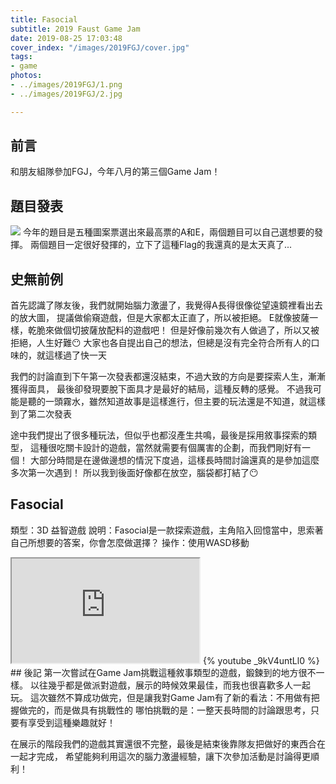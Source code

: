 ```yaml
---
title: Fasocial
subtitle: 2019 Faust Game Jam
date: 2019-08-25 17:03:48
cover_index: "/images/2019FGJ/cover.jpg"
tags:
- game
photos:
- ../images/2019FGJ/1.png
- ../images/2019FGJ/2.jpg

---
```


## 前言
和朋友組隊參加FGJ，今年八月的第三個Game Jam！

## 題目發表
![](/images/2019FGJ/theme.png)
今年的題目是五種圖案票選出來最高票的A和E，兩個題目可以自己選想要的發揮。
兩個題目一定很好發揮的，立下了這種Flag的我還真的是太天真了...

## 史無前例
首先認識了隊友後，我們就開始腦力激盪了，我覺得A長得很像從望遠鏡裡看出去的放大圖，
提議做偷窺遊戲，但是大家都太正直了，所以被拒絕。
E就像披薩一樣，乾脆來做個切披薩放配料的遊戲吧！
但是好像前幾次有人做過了，所以又被拒絕，人生好難😶
大家也各自提出自己的想法，但總是沒有完全符合所有人的口味的，就這樣過了快一天

我們的討論直到下午第一次發表都還沒結束，不過大致的方向是要探索人生，漸漸獲得面具，
最後卻發現要脫下面具才是最好的結局，這種反轉的感覺。
不過我可能是聽的一頭霧水，雖然知道故事是這樣進行，但主要的玩法還是不知道，就這樣到了第二次發表

途中我們提出了很多種玩法，但似乎也都沒產生共鳴，最後是採用敘事探索的類型，
這種很吃關卡設計的遊戲，當然就需要有個厲害的企劃，而我們剛好有一個！
大部分時間是在邊做邊想的情況下度過，這樣長時間討論還真的是參加這麼多次第一次遇到！
所以我到後面好像都在放空，腦袋都打結了😶

## Fasocial
類型：3D 益智遊戲
說明：Fasocial是一款探索遊戲，主角陷入回憶當中，思索著自己所想要的答案，你會怎麼做選擇？
操作：使用WASD移動

<iframe class="itch_and_ghcard" src="https://itch.io/embed/473016?linkback=true" height="167px"> </iframe>
{% youtube _9kV4untLl0 %}
</br>
## 後記
第一次嘗試在Game Jam挑戰這種敘事類型的遊戲，鍛鍊到的地方很不一樣。
以往幾乎都是做派對遊戲，展示的時候效果最佳，而我也很喜歡多人一起玩。
這次雖然不算成功做完，但是讓我對Game Jam有了新的看法：不用做有把握做完的，而是做具有挑戰性的
哪怕挑戰的是：一整天長時間的討論跟思考，只要有享受到這種樂趣就好！

在展示的階段我們的遊戲其實還很不完整，最後是結束後靠隊友把做好的東西合在一起才完成，
希望能夠利用這次的腦力激盪經驗，讓下次參加活動是討論得更順利！


